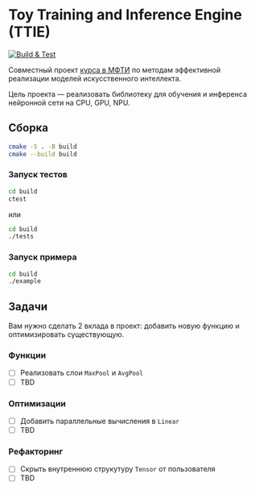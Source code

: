 # Toy Training and Inference Engine (TTIE)

[![Build & Test](https://github.com/ckorikov/2025-ttie/actions/workflows/cmake-single-platform.yml/badge.svg)](https://github.com/ckorikov/2025-ttie/actions/workflows/cmake-single-platform.yml)

Совместный проект [курса в МФТИ](https://ckorikov.github.io/2025-spring-efficient-ai/) по методам эффективной реализации моделей искусственного интеллекта.


Цель проекта — реализовать библиотеку для обучения и инференса нейронной сети на CPU, GPU, NPU.

## Сборка

```bash
cmake -S . -B build
cmake --build build
```

### Запуск тестов

```bash
cd build
ctest
```

или 

```bash
cd build
./tests
```

### Запуск примера

```bash
cd build
./example
```

## Задачи

Вам нужно сделать 2 вклада в проект: добавить новую функцию и оптимизировать существующую.

### Функции

- [ ] Реализовать слои `MaxPool` и `AvgPool`
- [ ] TBD

### Оптимизации

- [ ] Добавить параллельные вычисления в `Linear`
- [ ] TBD

### Рефакторинг

- [ ] Скрыть внутреннюю струкутуру `Tensor` от пользователя
- [ ] TBD
